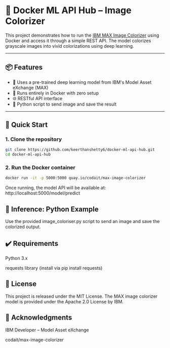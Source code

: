 # 🎨 Docker ML API Hub – Image Colorizer

This project demonstrates how to run the [IBM MAX Image Colorizer](https://developer.ibm.com/exchanges/models/all/max-image-colorizer/) using Docker and access it through a simple REST API. The model colorizes grayscale images into vivid colorizations using deep learning.

---

## 📦 Features

- 🧠 Uses a pre-trained deep learning model from IBM's Model Asset eXchange (MAX)
- 🚀 Runs entirely in Docker with zero setup
- 🌐 RESTful API interface
- 🐍 Python script to send image and save the result

---

## 🚀 Quick Start

### 1. Clone the repository

```bash
git clone https://github.com/keerthanshetty6/docker-ml-api-hub.git
cd docker-ml-api-hub
```
### 2. Run the Docker container
```bash
docker run -it -p 5000:5000 quay.io/codait/max-image-colorizer
```

Once running, the model API will be available at:
http://localhost:5000/model/predict

## 🧪 Inference: Python Example
Use the provided image_coloriser.py script to send an image and save the colorized output.

## ✔️ Requirements
Python 3.x

requests library (install via pip install requests)

## 📝 License
This project is released under the MIT License.
The MAX image colorizer model is provided under the Apache 2.0 License by IBM.

## 🙌 Acknowledgments
IBM Developer – Model Asset eXchange

codait/max-image-colorizer
